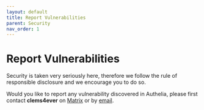 ```yaml
---
layout: default
title: Report Vulnerabilities
parent: Security
nav_order: 1
---
```


# Report Vulnerabilities

Security is taken very seriously here, therefore we follow the rule of
responsible disclosure and we encourage you to do so.

Would you like to report any vulnerability discovered in Authelia, please
first contact **clems4ever** on [Matrix](https://riot.im/app/#/room/#authelia:matrix.org)
or by [email](mailto:clement.michaud34@gmail.com).
